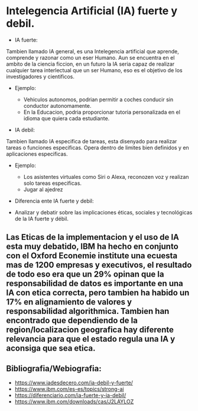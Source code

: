 # Intelegencia Artificial (IA) fuerte y debil.

- IA fuerte:

Tambien llamado IA general, es una Intelegencia artificial que aprende, comprende y razonar como un eser Humano. Aun se encuentra en el ambito de la ciencia ficcion, en un futuro la IA seria capaz de realizar cualquier tarea interlectual que un ser Humano, eso es el objetivo de los investigadores y cientificos.
- Ejemplo:
    - Vehiculos autonomos, podrian permitir a coches conducir sin conductor autonomamente.
    - En la Educacion, podria proporcionar tutoria personalizada en el idioma que quiera cada estudiante.

- IA debil:

Tambien llamado IA especifica de tareas, esta disenyado para realizar tareas o funciones especificas. Opera dentro de limites bien definidos y en aplicaciones especificas.
- Ejemplo:
    - Los asistentes virtuales como Siri o Alexa, reconozen voz y realizan solo tareas especificas.
    - Jugar al ajedrez

- Diferencia ente IA fuerte y debil:




- Analizar y debatir sobre las implicaciones éticas, sociales y tecnológicas de la IA fuerte y débil.

Las Eticas de la implementacion y el uso de IA esta muy debatido, IBM ha hecho en conjunto con el Oxford Econemie institute una ecuesta mas de 1200 empresas y executivos, el resultado de todo eso era que un 29% opinan que  la responsabilidad de datos es importante en una IA con etica correcta, pero tambien ha habido un 17% en alignamiento de valores y responsabilidad algorithmica.
Tambien han encontrado que dependiendo de la region/localizacion geografica hay diferente relevancia para que el estado regula una IA y aconsiga que sea etica.
- 


## Bibliografia/Webiografia:
- https://www.iadesdecero.com/ia-debil-y-fuerte/
- https://www.ibm.com/es-es/topics/strong-ai
- https://diferenciario.com/ia-fuerte-y-ia-debil/
- https://www.ibm.com/downloads/cas/J2LAYLOZ

